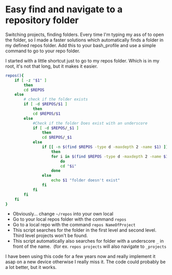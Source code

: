 # Easy find and navigate to a repository folder

Switching projects, finding folders. Every time I'm typing my ass of to open the folder, so I made a faster solutions which automatically finds a folder in my defined repos folder.
Add this to your bash_profile and use a simple command to go to your repo folder.

I started with a little shortcut just to go to my repos folder. Which is in my root, it's not that long, but it makes it easier.

```bash
repos(){
    if [ -z "$1" ]
        then
        cd $REPOS
    else
        # check if the folder exists
        if [ -d $REPOS/$1 ]
            then
            cd $REPOS/$1
        else
            #Check if the folder Does exist with an underscore
            if [ -d $REPOS/_$1 ]
                then
                cd $REPOS/_$1
            else
                if [[ -n $(find $REPOS -type d -maxdepth 2 -name $1) ]]
                    then
                    for i in $(find $REPOS -type d -maxdepth 2 -name $1);
                        do
                        cd "$i"
                    done
                else
                    echo $1 "folder doesn't exist"
                fi
            fi
        fi
    fi
}
```


- Obviously... change `~/repos` into your own local</li>
- Go to your local repos folder with the command `repos`
- Go to a local repo with the command `repos NameOfProject`
- This script searches for the folder in the first level and second level. Third level projects won't be found.
- This script automatically also searches for folder with a underscore `_` in front of the name.  (for ex. `repos projects` will also navigate to `_projects`

I have been using this code for a few years now and really implement it asap on a new device otherwise I really miss it. The code could probably be a lot better, but it works.
